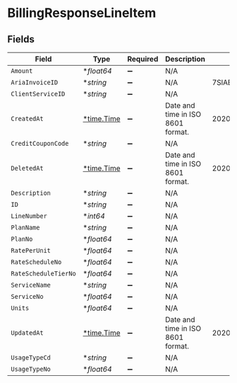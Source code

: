 # BillingResponseLineItem


## Fields

| Field                                      | Type                                       | Required                                   | Description                                | Example                                    |
| ------------------------------------------ | ------------------------------------------ | ------------------------------------------ | ------------------------------------------ | ------------------------------------------ |
| `Amount`                                   | **float64*                                 | :heavy_minus_sign:                         | N/A                                        |                                            |
| `AriaInvoiceID`                            | **string*                                  | :heavy_minus_sign:                         | N/A                                        | 7SlAESxcJ2zxHOV4gQ9y9X                     |
| `ClientServiceID`                          | **string*                                  | :heavy_minus_sign:                         | N/A                                        |                                            |
| `CreatedAt`                                | [*time.Time](https://pkg.go.dev/time#Time) | :heavy_minus_sign:                         | Date and time in ISO 8601 format.          | 2020-04-09T18:14:30Z                       |
| `CreditCouponCode`                         | **string*                                  | :heavy_minus_sign:                         | N/A                                        |                                            |
| `DeletedAt`                                | [*time.Time](https://pkg.go.dev/time#Time) | :heavy_minus_sign:                         | Date and time in ISO 8601 format.          | 2020-04-09T18:14:30Z                       |
| `Description`                              | **string*                                  | :heavy_minus_sign:                         | N/A                                        |                                            |
| `ID`                                       | **string*                                  | :heavy_minus_sign:                         | N/A                                        |                                            |
| `LineNumber`                               | **int64*                                   | :heavy_minus_sign:                         | N/A                                        |                                            |
| `PlanName`                                 | **string*                                  | :heavy_minus_sign:                         | N/A                                        |                                            |
| `PlanNo`                                   | **float64*                                 | :heavy_minus_sign:                         | N/A                                        |                                            |
| `RatePerUnit`                              | **float64*                                 | :heavy_minus_sign:                         | N/A                                        |                                            |
| `RateScheduleNo`                           | **float64*                                 | :heavy_minus_sign:                         | N/A                                        |                                            |
| `RateScheduleTierNo`                       | **float64*                                 | :heavy_minus_sign:                         | N/A                                        |                                            |
| `ServiceName`                              | **string*                                  | :heavy_minus_sign:                         | N/A                                        |                                            |
| `ServiceNo`                                | **float64*                                 | :heavy_minus_sign:                         | N/A                                        |                                            |
| `Units`                                    | **float64*                                 | :heavy_minus_sign:                         | N/A                                        |                                            |
| `UpdatedAt`                                | [*time.Time](https://pkg.go.dev/time#Time) | :heavy_minus_sign:                         | Date and time in ISO 8601 format.          | 2020-04-09T18:14:30Z                       |
| `UsageTypeCd`                              | **string*                                  | :heavy_minus_sign:                         | N/A                                        |                                            |
| `UsageTypeNo`                              | **float64*                                 | :heavy_minus_sign:                         | N/A                                        |                                            |